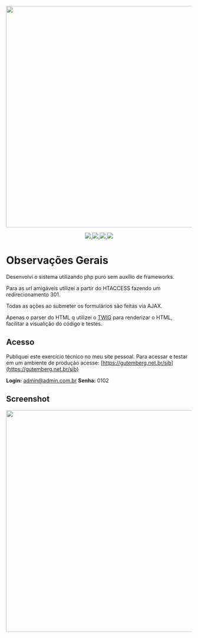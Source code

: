 

<p align="center">
  <img width="600" src="https://i.imgur.com/JLTdaci.jpg">
</p>
<p align="center">


  <a href="https://www.mysql.com/">
    <img src="https://img.shields.io/badge/mysql-%234479A1.svg?&style=for-the-badge&logo=mysql&logoColor=white" />
  </a>

  <a href="https://getbootstrap.com/docs/3.3/">
    <img src="https://img.shields.io/badge/bootstrap-%237952B3.svg?&style=for-the-badge&logo=bootstrap&logoColor=white" />
  </a>
  <a href="https://jquery.com/">
    <img src="https://img.shields.io/badge/jquery-%230769AD.svg?&style=for-the-badge&logo=jquery&logoColor=white" />
  </a>
  <a href="https://php.net">
    <img src="https://img.shields.io/badge/php-%23777BB4.svg?&style=for-the-badge&logo=php&logoColor=white" />
  </a>
</p>

# Observações Gerais

Desenvolvi o sistema utilizando php puro sem auxílio de frameworks. 

Para as url amigáveis utilizei a partir do HTACCESS fazendo um redirecionamento 301.

Todas as ações ao submeter os formulários são feitas via AJAX.

Apenas o parser do HTML q utilizei o [TWIG](https://laravel.com/docs/7.x) para renderizar o HTML, facilitar a visualição do código e testes.


## Acesso

Publiquei este exercício técnico no meu site pessoal. Para acessar e testar em um ambiente de produção acesse: [https://gutemberg.net.br/sib](https://gutemberg.net.br/sib) 

**Login:** admin@admin.com.br
**Senha:** 0102


## Screenshot
<p align="center">
  <img width="600" src="https://i.imgur.com/kEz0AGA.jpg">
</p>







